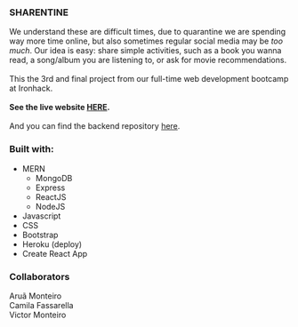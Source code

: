 ### SHARENTINE

We understand these are difficult times, due to quarantine we are spending way more time online, but also sometimes regular social media may be <i>too much</i>. Our idea is easy: share simple activities, such as a book you wanna read, a song/album you are listening to, or ask for movie recommendations.
<br />
<br />
This the 3rd and final project from our full-time web development bootcamp at Ironhack.
<br />
<br />
<strong>See the live website <a href="https://sharentine.herokuapp.com/">HERE</a>.</strong>
<br />
<br />
And you can find the backend repository <a href="https://github.com/CamilaFass/sharentine-back">here</a>.

### Built with:

- MERN
  - MongoDB
  - Express
  - ReactJS
  - NodeJS
- Javascript
- CSS
- Bootstrap
- Heroku (deploy)
- Create React App
  <br>

### Collaborators

Aruã Monteiro
<br />
Camila Fassarella
<br />
Victor Monteiro
